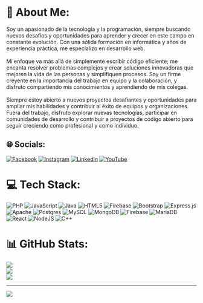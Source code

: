 # 💫 About Me:
Soy un apasionado de la tecnología y la programación, siempre buscando nuevos desafíos y oportunidades para aprender y crecer en este campo en constante evolución. Con una sólida formación en informática y años de experiencia práctica, me especializo en desarrollo web.<br><br>Mi enfoque va más allá de simplemente escribir código eficiente; me encanta resolver problemas complejos y crear soluciones innovadoras que mejoren la vida de las personas y simplifiquen procesos. Soy un firme creyente en la importancia del trabajo en equipo y la colaboración, y disfruto compartiendo mis conocimientos y aprendiendo de mis colegas.<br><br>Siempre estoy abierto a nuevos proyectos desafiantes y oportunidades para ampliar mis habilidades y contribuir al éxito de equipos y organizaciones. Fuera del trabajo, disfruto explorar nuevas tecnologías, participar en comunidades de desarrollo y contribuir a proyectos de código abierto para seguir creciendo como profesional y como individuo.


## 🌐 Socials:
[![Facebook](https://img.shields.io/badge/Facebook-%231877F2.svg?logo=Facebook&logoColor=white)](https://facebook.com/david.zambrano.50115) [![Instagram](https://img.shields.io/badge/Instagram-%23E4405F.svg?logo=Instagram&logoColor=white)](https://instagram.com/dauvci) [![LinkedIn](https://img.shields.io/badge/LinkedIn-%230077B5.svg?logo=linkedin&logoColor=white)](https://linkedin.com/in/david-zambrano-loor) [![YouTube](https://img.shields.io/badge/YouTube-%23FF0000.svg?logo=YouTube&logoColor=white)](https://youtube.com/@dzdauvci8546) 

# 💻 Tech Stack:
![PHP](https://img.shields.io/badge/php-%23777BB4.svg?style=for-the-badge&logo=php&logoColor=white) ![JavaScript](https://img.shields.io/badge/javascript-%23323330.svg?style=for-the-badge&logo=javascript&logoColor=%23F7DF1E) ![Java](https://img.shields.io/badge/java-%23ED8B00.svg?style=for-the-badge&logo=openjdk&logoColor=white) ![HTML5](https://img.shields.io/badge/html5-%23E34F26.svg?style=for-the-badge&logo=html5&logoColor=white) ![Firebase](https://img.shields.io/badge/firebase-%23039BE5.svg?style=for-the-badge&logo=firebase) ![Bootstrap](https://img.shields.io/badge/bootstrap-%238511FA.svg?style=for-the-badge&logo=bootstrap&logoColor=white) ![Express.js](https://img.shields.io/badge/express.js-%23404d59.svg?style=for-the-badge&logo=express&logoColor=%2361DAFB) ![Apache](https://img.shields.io/badge/apache-%23D42029.svg?style=for-the-badge&logo=apache&logoColor=white) ![Postgres](https://img.shields.io/badge/postgres-%23316192.svg?style=for-the-badge&logo=postgresql&logoColor=white) ![MySQL](https://img.shields.io/badge/mysql-%2300000f.svg?style=for-the-badge&logo=mysql&logoColor=white) ![MongoDB](https://img.shields.io/badge/MongoDB-%234ea94b.svg?style=for-the-badge&logo=mongodb&logoColor=white) ![Firebase](https://img.shields.io/badge/Firebase-039BE5?style=for-the-badge&logo=Firebase&logoColor=white) ![MariaDB](https://img.shields.io/badge/MariaDB-003545?style=for-the-badge&logo=mariadb&logoColor=white) ![React](https://img.shields.io/badge/react-%2320232a.svg?style=for-the-badge&logo=react&logoColor=%2361DAFB) ![NodeJS](https://img.shields.io/badge/node.js-6DA55F?style=for-the-badge&logo=node.js&logoColor=white) ![C++](https://img.shields.io/badge/c++-%2300599C.svg?style=for-the-badge&logo=c%2B%2B&logoColor=white)
# 📊 GitHub Stats:
![](https://github-readme-stats.vercel.app/api?username=davidzambranoloor&theme=react&hide_border=false&include_all_commits=false&count_private=false)<br/>
![](https://github-readme-streak-stats.herokuapp.com/?user=davidzambranoloor&theme=react&hide_border=false)<br/>
![](https://github-readme-stats.vercel.app/api/top-langs/?username=David180201&theme=react&hide_border=false&include_all_commits=false&count_private=false&layout=compact)

---
[![](https://visitcount.itsvg.in/api?id=davidzambranoloor&icon=0&color=0)](https://visitcount.itsvg.in)

<!-- Proudly created with GPRM ( https://gprm.itsvg.in ) -->

